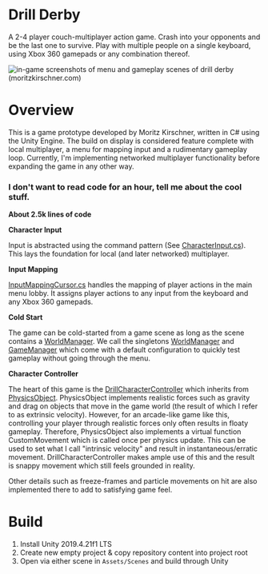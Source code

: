 # Drill Derby 

A 2-4 player couch-multiplayer action game. Crash into your opponents and be the last one to survive. Play with multiple people on a single keyboard, using Xbox 360 gamepads or any combination thereof.

![in-game screenshots of menu and gameplay scenes of drill derby (moritzkirschner.com)](/montage.jpg?raw=true "Drill Derby Screenshots (moritzkirschner.com)")

# Overview

This is a game prototype developed by Moritz Kirschner, written in C# using the Unity Engine. The build on display is considered feature complete with local multiplayer, a menu for mapping input and a rudimentary gameplay loop. Currently, I'm implementing networked multiplayer functionality before expanding the game in any other way.

### I don't want to read code for an hour, tell me about the cool stuff.

**About 2.5k lines of code**

**Character Input**

Input is abstracted using the command pattern (See [CharacterInput.cs](/Assets/Scripts/Input/CharacterInput.cs)). This lays the foundation for local (and later networked) multiplayer.
  
**Input Mapping**

[InputMappingCursor.cs](/Assets/Scripts/UI/InputMappingCursor.cs) handles the mapping of player actions in the main menu lobby. It assigns player actions to any input from the keyboard and any Xbox 360 gamepads.

**Cold Start**

The game can be cold-started from a game scene as long as the scene contains a [WorldManager](/Assets/Scripts/Gameplay/WorldManager.cs). We call the singletons [WorldManager](/Assets/Scripts/Input/InputManager.cs) and [GameManager](/Assets/Scripts/Gameplay/GameManager.cs) which come with a default configuration to quickly test gameplay without going through the menu.

**Character Controller**

The heart of this game is the [DrillCharacterController](/Assets/Scripts/Gameplay/DrillCharacterController.cs) which inherits from [PhysicsObject](/Assets/Scripts/Physics/PhysicsObject.cs). PhysicsObject implements realistic forces such as gravity and drag on objects that move in the game world (the result of which I refer to as extrinsic velocity). However, for an arcade-like game like this, controlling your player through realistic forces only often results in floaty gameplay. Therefore, PhysicsObject also implements a virtual function CustomMovement which is called once per physics update. This can be used to set what I call "intrinsic velocity" and result in instantaneous/erratic movement. DrillCharacterController makes ample use of this and the result is snappy movement which still feels grounded in reality.

Other details such as freeze-frames and particle movements on hit are also implemented there to add to satisfying game feel.

# Build

1. Install Unity 2019.4.21f1 LTS
2. Create new empty project & copy repository content into project root
3. Open via either scene in `Assets/Scenes` and build through Unity
